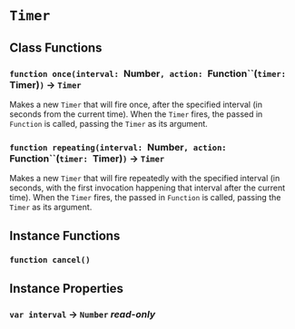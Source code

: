 # `Timer`

## Class Functions

### `function once(interval: `Number`, action: `Function``(`‍timer: `Timer`‍`)`)` → `Timer`

Makes a new `Timer` that will fire once, after the specified interval (in seconds from the current time). When the `Timer` fires, the passed in `Function` is called, passing the `Timer` as its argument.   
  


### `function repeating(interval: `Number`, action: `Function``(`‍timer: `Timer`‍`)`)` → `Timer`

Makes a new `Timer` that will fire repeatedly with the specified interval (in seconds, with the first invocation happening that interval after the current time). When the `Timer` fires, the passed in `Function` is called, passing the `Timer` as its argument.   
  


## Instance Functions

### `function cancel()`

## Instance Properties

### `var interval` → `Number` _read-only_

